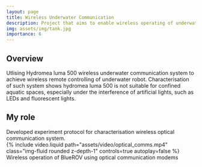 ```yaml
---
layout: page
title: Wireless Underwater Communication
description: Project that aims to enable wireless operating of underwater robots
img: assets/img/tank.jpg
importance: 6
---
```


<h2>Overview</h2>
Utlising Hydromea luma 500 wireless underwater communication system to achieve wireless remote controlling of underwater robot. Characterisation of such system shows hydromea luma 500 is not suitable for confined aquatic spaces, especially under the interference of artificial lights, such as LEDs and fluorescent lights.

<h2>My role</h2>
Developed experiment protocol for characterisation wireless optical communication system.

<div class="row">
    <div class="col-sm mt-3 mt-md-0">
        {% include video.liquid path="assets/video/optical_comms.mp4" class="img-fluid rounded z-depth-1" controls=true autoplay=false %}
    </div>
</div>
<div class="caption">
    Wireless operation of BlueROV using optical communication modems
</div>